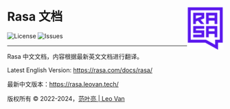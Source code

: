 # Rasa 文档 <img src="docs/images/rasa-icon-square.svg" align="right" alt="logo" height="100" style="border: none; float: right; height: 100px;" />
![License](https://img.shields.io/badge/license-CC%20BY--NC--SA%204.0-blue.svg)
![Issues](https://img.shields.io/github/issues/leovan/rasa-doc.svg)

---

Rasa 中文文档，内容根据最新英文文档进行翻译。

Latest English Version: https://rasa.com/docs/rasa/

最新中文版本：https://rasa.leovan.tech/

版权所有 &copy; 2022-2024，<a href="https://leovan.me" target="_blank">范叶亮 | Leo Van</a>
